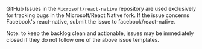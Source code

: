 GitHub Issues in the `Microsoft/react-native` repository are used exclusively for tracking bugs in the Microsoft/React Native fork.  If the issue concerns Facebook's react-native, submit the issue to facebook/react-native.

Note: to keep the backlog clean and actionable, issues may be immediately closed if they do not follow one of the above issue templates.
